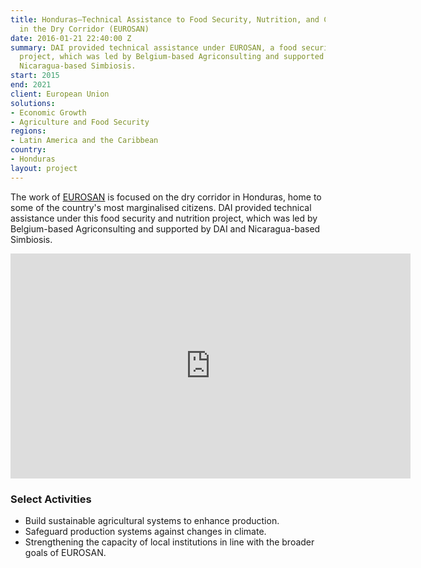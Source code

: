 ```yaml
---
title: Honduras—Technical Assistance to Food Security, Nutrition, and Climate Resilience
  in the Dry Corridor (EUROSAN)
date: 2016-01-21 22:40:00 Z
summary: DAI provided technical assistance under EUROSAN, a food security and nutrition
  project, which was led by Belgium-based Agriconsulting and supported by DAI and
  Nicaragua-based Simbiosis.
start: 2015
end: 2021
client: European Union
solutions:
- Economic Growth
- Agriculture and Food Security
regions:
- Latin America and the Caribbean
country:
- Honduras
layout: project
---
```


The work of [EUROSAN](https://ec.europa.eu/international-partnerships/projects/eurosan-food-security-nutrition-and-resilience-honduran-dry-corridor_en) is focused on the dry corridor in Honduras, home to some of the country's most marginalised citizens. DAI provided technical assistance under this food security and nutrition project, which was led by Belgium-based Agriconsulting and supported by DAI and Nicaragua-based Simbiosis.

<iframe src="https://player.vimeo.com/video/287454409" width="640" height="360" frameborder="0" allowfullscreen></iframe>

### Select Activities

* Build sustainable agricultural systems to enhance production.
* Safeguard production systems against changes in climate.
* Strengthening the capacity of local institutions in line with the broader goals of EUROSAN.